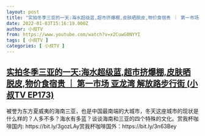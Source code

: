 ```yaml
---
layout: post
title: "实拍冬季三亚的一天:海水超级蓝,超市挤爆棚,皮肤晒脱皮,物价食宿贵 ｜ 第一市场 亚龙湾 解放路步行街 (小叔TV EP173)"
date: 2022-01-03T15:16:19.000Z
author: 小叔TV
from: https://www.youtube.com/watch?v=x2CuwG0NYYI
tags: [ 小叔TV ]
categories: [ 小叔TV ]
---
```

<!--1641222979000-->
[实拍冬季三亚的一天:海水超级蓝,超市挤爆棚,皮肤晒脱皮,物价食宿贵 ｜ 第一市场 亚龙湾 解放路步行街 (小叔TV EP173)](https://www.youtube.com/watch?v=x2CuwG0NYYI)
------

<div>
被誉为东方夏威夷的海南三亚，也是中国最南端的大城市，冬天这座城市的现状是什么样的？人多不多？海水有多蓝？谈谈海南和三亚的四个特殊的文化。赏我杯咖啡国内: https://bit.ly/3gozLAy赏我杯咖啡国外：https://bit.ly/3n63Bey
</div>
